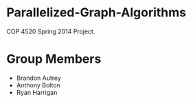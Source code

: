 Parallelized-Graph-Algorithms
==============================

COP 4520 Spring 2014 Project.  

Group Members
=============

 - Brandon Autrey
 - Anthony Bolton
 - Ryan Harrigan

